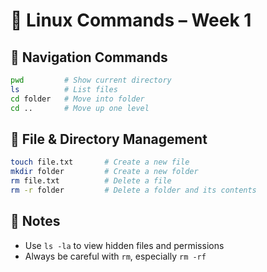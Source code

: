 # 🐧 Linux Commands – Week 1

## 🧭 Navigation Commands

```bash
pwd         # Show current directory
ls          # List files
cd folder   # Move into folder
cd ..       # Move up one level
```

## 📂 File & Directory Management

```bash
touch file.txt       # Create a new file
mkdir folder         # Create a new folder
rm file.txt          # Delete a file
rm -r folder         # Delete a folder and its contents
```

## 📒 Notes

- Use `ls -la` to view hidden files and permissions
- Always be careful with `rm`, especially `rm -rf`
